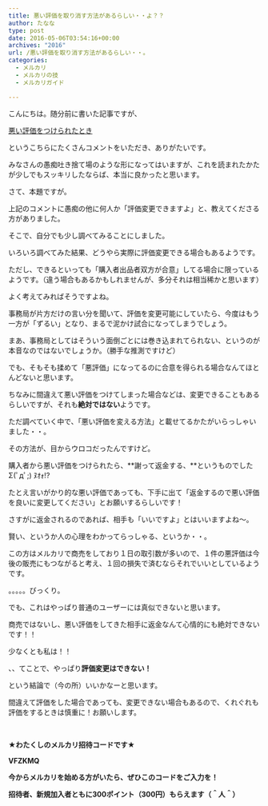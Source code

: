 ```yaml
---
title: 悪い評価を取り消す方法があるらしい・・よ？？
author: たなな
type: post
date: 2016-05-06T03:54:16+00:00
archives: "2016"
url: /悪い評価を取り消す方法があるらしい・・。
categories:
  - メルカリ
  - メルカリの技
  - メルカリガイド

---
```

こんにちは。随分前に書いた記事ですが、

<a href="http://www.xqxq.info/悪い評価をつけられたとき" target="_blank">悪い評価をつけられたとき</a>

というこちらにたくさんコメントをいただき、ありがたいです。

みなさんの愚痴吐き捨て場のような形になってはいますが、これを読まれたかたが少しでもスッキリしたならば、本当に良かったと思います。

さて、本題ですが。

上記のコメントに愚痴の他に何人か「評価変更できますよ」と、教えてくださる方がありました。

そこで、自分でも少し調べてみることにしました。

いろいろ調べてみた結果、どうやら実際に評価変更できる場合もあるようです。

ただし、できるといっても「購入者出品者双方が合意」してる場合に限っているようです。（違う場合もあるかもしれませんが、多分それは相当稀かと思います）

よく考えてみればそうですよね。

事務局が片方だけの言い分を聞いて、評価を変更可能にしていたら、今度はもう一方が「ずるい」となり、まるで泥かけ試合になってしまうでしょう。

まあ、事務局としてはそういう面倒ごとには巻き込まれてられない、というのが本音なのではないでしょうか。（勝手な推測ですけど）

でも、そもそも揉めて「悪評価」になってるのに合意を得られる場合なんてほとんどないと思います。

ちなみに間違えて悪い評価をつけてしまった場合などは、変更できることもあるらしいですが、それも**絶対ではない**ようです。

ただ調べていく中で、「悪い評価を変える方法」と載せてるかたがいらっしゃいました・・。

その方法が、目からウロコだったんですけど。

購入者から悪い評価をつけられたら、**謝って返金する、**というものでしたΣ(ﾟдﾟ;) ﾇｵｫ!?

たとえ言いがかり的な悪い評価であっても、下手に出て「返金するので悪い評価を良いに変更してください」とお願いするらしいです！

さすがに返金されるのであれば、相手も「いいですよ」とはいいますよね〜。

賢い、というか人の心理をわかってらっしゃる、というか・・。

この方はメルカリで商売をしており１日の取引数が多いので、１件の悪評価は今後の販売にもつながると考え、１回の損失で済むならそれでいいとしているようです。

。。。。。びっくり。

でも、これはやっぱり普通のユーザーには真似できないと思います。

商売ではないし、悪い評価をしてきた相手に返金なんて心情的にも絶対できないです！！

少なくとも私は！！

、、てことで、やっぱり**評価変更はできない！**

という結論で（今の所）いいかなーと思います。

間違えて評価をした場合であっても、変更できない場合もあるので、くれぐれも評価をするときは慎重に！お願いします。

&nbsp;

**★わたくしのメルカリ招待コードです★**

**VFZKMQ**

**今からメルカリを始める方がいたら、ぜひこのコードをご入力を！**

**招待者、新規加入者ともに300ポイント（300円）もらえます（＾人＾）**

&nbsp;